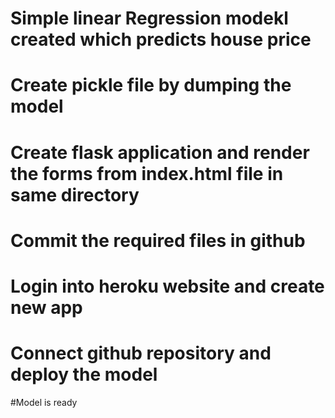 # Simple linear Regression modekl created which predicts house price
# Create pickle file by dumping the model
# Create flask application and render the forms from index.html file in same directory
# Commit the required files in github
# Login into heroku website and create new app
# Connect github repository and deploy the model
#Model is ready
